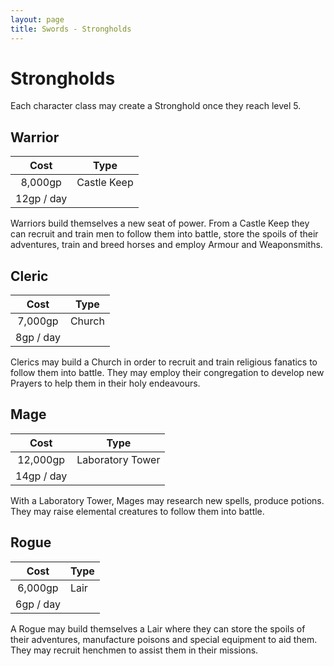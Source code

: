 ```yaml
---
layout: page
title: Swords - Strongholds
---
```


# Strongholds

Each character class may create a Stronghold once they reach level 5.

## Warrior

|    Cost    |     Type    |
|:----------:|-------------|
|  8,000gp   | Castle Keep |
| 12gp / day |             |

Warriors build themselves a new seat of power. From a Castle Keep they can 
recruit and train men to follow them into battle, store the spoils of their
adventures, train and breed horses and employ Armour and Weaponsmiths.


## Cleric

|    Cost   |  Type  |
|:---------:|--------|
|  7,000gp  | Church |
| 8gp / day |        |

Clerics may build a Church in order to recruit and train religious fanatics to
follow them into battle. They may employ their congregation to develop new Prayers
to help them in their holy endeavours.


## Mage

|    Cost    |  Type            |
|:----------:|------------------|
|  12,000gp  | Laboratory Tower |
| 14gp / day |                  |

With a Laboratory Tower, Mages may research new spells, produce potions. They
may raise elemental creatures to follow them into battle.


## Rogue

|    Cost   | Type |
|:---------:|------|
|  6,000gp  | Lair |
| 6gp / day |      |

A Rogue may build themselves a Lair where they can store the spoils of their
adventures, manufacture poisons and special equipment to aid them. They may
recruit henchmen to assist them in their missions.